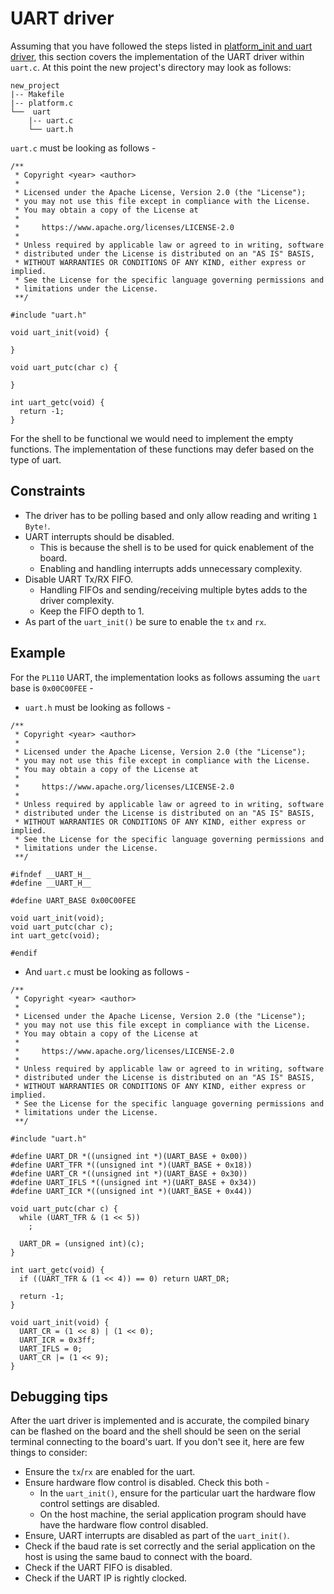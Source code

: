 <!--

Copyright 2022 Google LLC

Licensed under the Apache License, Version 2.0 (the "License");
you may not use this file except in compliance with the License.
You may obtain a copy of the License at

    https://www.apache.org/licenses/LICENSE-2.0

Unless required by applicable law or agreed to in writing, software
distributed under the License is distributed on an "AS IS" BASIS,
WITHOUT WARRANTIES OR CONDITIONS OF ANY KIND, either express or implied.
See the License for the specific language governing permissions and
limitations under the License.

-->

# UART driver

Assuming that you have followed the steps listed in [platform_init and uart driver](02-platform_init-and-uart-driver.md), this section covers the implementation of the UART driver within `uart.c`. At this point the new project's directory may look as follows:

```
new_project
|-- Makefile
|-- platform.c
└──  uart
    |-- uart.c
    └── uart.h
```

`uart.c` must be looking as follows -

```
/**
 * Copyright <year> <author>
 *
 * Licensed under the Apache License, Version 2.0 (the "License");
 * you may not use this file except in compliance with the License.
 * You may obtain a copy of the License at
 *
 *     https://www.apache.org/licenses/LICENSE-2.0
 *
 * Unless required by applicable law or agreed to in writing, software
 * distributed under the License is distributed on an "AS IS" BASIS,
 * WITHOUT WARRANTIES OR CONDITIONS OF ANY KIND, either express or implied.
 * See the License for the specific language governing permissions and
 * limitations under the License.
 **/

#include "uart.h"

void uart_init(void) {

}

void uart_putc(char c) {

}

int uart_getc(void) {
  return -1;
}
```

For the shell to be functional we would need to implement the empty functions. The implementation of these functions may defer based on the type of uart.

## Constraints

- The driver has to be polling based and only allow reading and writing `1 Byte!`.
- UART interrupts should be disabled.
  - This is because the shell is to be used for quick enablement of the board.
  - Enabling and handling interrupts adds unnecessary complexity.
- Disable UART Tx/RX FIFO.
  - Handling FIFOs and sending/receiving multiple bytes adds to the driver complexity.
  - Keep the FIFO depth to 1.
- As part of the `uart_init()` be sure to enable the `tx` and `rx`.

## Example

For the `PL110` UART, the implementation looks as follows assuming the `uart` base is `0x00C00FEE` -
- `uart.h` must be looking as follows -

```
/**
 * Copyright <year> <author>
 *
 * Licensed under the Apache License, Version 2.0 (the "License");
 * you may not use this file except in compliance with the License.
 * You may obtain a copy of the License at
 *
 *     https://www.apache.org/licenses/LICENSE-2.0
 *
 * Unless required by applicable law or agreed to in writing, software
 * distributed under the License is distributed on an "AS IS" BASIS,
 * WITHOUT WARRANTIES OR CONDITIONS OF ANY KIND, either express or implied.
 * See the License for the specific language governing permissions and
 * limitations under the License.
 **/

#ifndef __UART_H__
#define __UART_H__

#define UART_BASE 0x00C00FEE

void uart_init(void);
void uart_putc(char c);
int uart_getc(void);

#endif
```

- And `uart.c` must be looking as follows -

```
/**
 * Copyright <year> <author>
 *
 * Licensed under the Apache License, Version 2.0 (the "License");
 * you may not use this file except in compliance with the License.
 * You may obtain a copy of the License at
 *
 *     https://www.apache.org/licenses/LICENSE-2.0
 *
 * Unless required by applicable law or agreed to in writing, software
 * distributed under the License is distributed on an "AS IS" BASIS,
 * WITHOUT WARRANTIES OR CONDITIONS OF ANY KIND, either express or implied.
 * See the License for the specific language governing permissions and
 * limitations under the License.
 **/

#include "uart.h"

#define UART_DR *((unsigned int *)(UART_BASE + 0x00))
#define UART_TFR *((unsigned int *)(UART_BASE + 0x18))
#define UART_CR *((unsigned int *)(UART_BASE + 0x30))
#define UART_IFLS *((unsigned int *)(UART_BASE + 0x34))
#define UART_ICR *((unsigned int *)(UART_BASE + 0x44))

void uart_putc(char c) {
  while (UART_TFR & (1 << 5))
    ;

  UART_DR = (unsigned int)(c);
}

int uart_getc(void) {
  if ((UART_TFR & (1 << 4)) == 0) return UART_DR;

  return -1;
}

void uart_init(void) {
  UART_CR = (1 << 8) | (1 << 0);
  UART_ICR = 0x3ff;
  UART_IFLS = 0;
  UART_CR |= (1 << 9);
}
```

## Debugging tips

After the uart driver is implemented and is accurate, the compiled binary can be flashed on the board and the shell should be seen on the serial terminal connecting to the board's uart. If you don't see it, here are few things to consider:
- Ensure the `tx`/`rx` are enabled for the uart.
- Ensure hardware flow control is disabled. Check this both -
  - In the `uart_init()`, ensure for the particular uart the hardware flow control settings are disabled.
  - On the host machine, the serial application program should have have the hardware flow control disabled.
- Ensure, UART interrupts are disabled as part of the `uart_init()`.
- Check if the baud rate is set correctly and the serial application on the host is using the same baud to connect with the board.
- Check if the UART FIFO is disabled.
- Check if the UART IP is rightly clocked.
